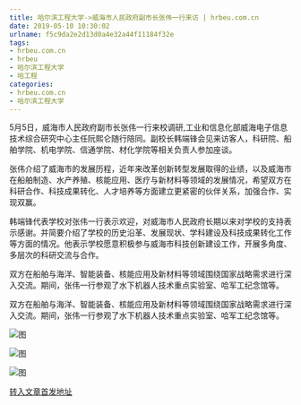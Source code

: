```yaml
---
title: 哈尔滨工程大学->威海市人民政府副市长张伟一行来访 | hrbeu.com.cn
date: 2019-05-10 10:30:02
urlname: f5c9da2e2d13d0a4e32a44f11184f32e
tags: 
- hrbeu.com.cn
- hrbeu
- 哈尔滨工程大学
- 哈工程
categories:
- hrbeu.com.cn
- 哈尔滨工程大学
---
```



5月5日，威海市人民政府副市长张伟一行来校调研,工业和信息化部威海电子信息技术综合研究中心主任阮熙仑随行陪同。副校长韩端锋会见来访客人，科研院、船舶学院、机电学院、信通学院、材化学院等相关负责人参加座谈。

张伟介绍了威海市的发展历程，近年来改革创新转型发展取得的业绩，以及威海市在船舶制造、水产养殖、核能应用、医疗与新材料等领域的发展情况，希望双方在科研合作、科技成果转化、人才培养等方面建立更紧密的伙伴关系，加强合作、实现双赢。

韩端锋代表学校对张伟一行表示欢迎，对威海市人民政府长期以来对学校的支持表示感谢。并简要介绍了学校的历史沿革、发展现状、学科建设及科技成果转化工作等方面的情况。他表示学校愿意积极参与威海市科技创新建设工作，开展多角度、多层次的科研交流与合作。

双方在船舶与海洋、智能装备、核能应用及新材料等领域围绕国家战略需求进行深入交流。期间，张伟一行参观了水下机器人技术重点实验室、哈军工纪念馆等。

双方在船舶与海洋、智能装备、核能应用及新材料等领域围绕国家战略需求进行深入交流。期间，张伟一行参观了水下机器人技术重点实验室、哈军工纪念馆等。



![图](http://gongxue.cn/news/UploadFiles_4906/201905/2019050917331779.jpg)

![图](http://gongxue.cn/news/UploadFiles_4906/201905/2019050917331799.jpg)

![图](http://gongxue.cn/news/UploadFiles_4906/201905/2019050917331790.jpg)

[转入文章首发地址](http://gongxue.cn/news/2019/201905/news_195349.html)